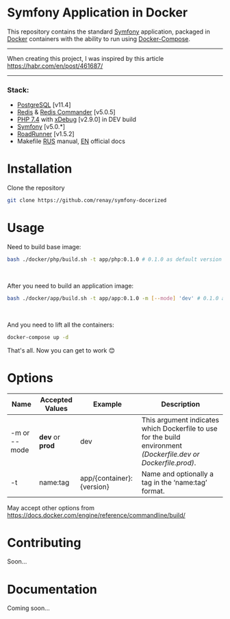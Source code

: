 Symfony Application in Docker
=====================

This repository contains the standard [Symfony](https://symfony.com/doc/current/setup.html) application, packaged in [Docker](https://docs.docker.com/) containers with the ability to run using [Docker-Compose](https://docs.docker.com/compose/).

***

When creating this project, I was inspired by this article <https://habr.com/en/post/461687/>

***

### Stack:
* [PostgreSQL](https://www.postgresql.org/) [v11.4]
* [Redis](https://redis.io/) & [Redis Commander](https://github.com/joeferner/redis-commander) [v5.0.5]
* [PHP 7.4](https://www.php.net/ChangeLog-7.php#7.4.1) with [xDebug](https://xdebug.org/) [v2.9.0] in DEV build
* [Symfony](https://symfony.com/doc/current/setup.html) [v5.0.*]
* [RoadRunner](https://github.com/spiral/roadrunner) [v1.5.2]
* Makefile [RUS](https://blog.hook.sh/nix/makefile-full-doc/) manual, [EN](https://www.gnu.org/software/make/manual/make.html) official docs

# Installation

Clone the repository
<br/>

```bash
git clone https://github.com/renay/symfony-docerized
```

# Usage

Need to build base image:
```bash
bash ./docker/php/build.sh -t app/php:0.1.0 # 0.1.0 as default version
```
<br/>

After you need to build an application image:
```bash
bash ./docker/app/build.sh -t app/app:0.1.0 -m [--mode] 'dev' # 0.1.0 as default version
```
<br/>

And you need to lift all the containers:
```bash
docker-compose up -d
```
That's all. Now you can get to work :blush:

# Options
Name            | Accepted Values         | Example                   | Description
----------------|-------------------------|---------------------------|----------------------
-m or --mode     | __dev__ or __prod__     | dev                       | This argument indicates which Dockerfile to use for the build environment _(Dockerfile.dev or Dockerfile.prod)_.
-t              | name:tag                | app/{container}:{version} | Name and optionally a tag in the ‘name:tag’ format.

May accept other options from https://docs.docker.com/engine/reference/commandline/build/

# Contributing
Soon...

# Documentation
Coming soon...
